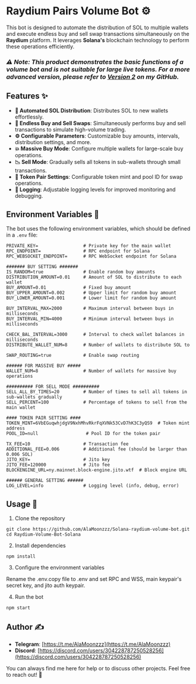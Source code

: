 # **Raydium Pairs Volume Bot** ⚙️

This bot is designed to automate the distribution of SOL to multiple wallets and execute endless buy and sell swap transactions simultaneously on the **Raydium** platform. It leverages **Solana's** blockchain technology to perform these operations efficiently.

### *⚠️ Note: This product demonstrates the basic functions of a volume bot and is not suitable for large live tokens. For a more advanced version, please refer to [Version 2](#) on my GitHub.*

## **Features** ✨

- **💸 Automated SOL Distribution**: Distributes SOL to new wallets effortlessly.
- **🔄 Endless Buy and Sell Swaps**: Simultaneously performs buy and sell transactions to simulate high-volume trading.
- **⚙️ Configurable Parameters**: Customizable buy amounts, intervals, distribution settings, and more.
- **💥 Massive Buy Mode**: Configure multiple wallets for large-scale buy operations.
- **📉 Sell Mode**: Gradually sells all tokens in sub-wallets through small transactions.
- **🔗 Token Pair Settings**: Configurable token mint and pool ID for swap operations.
- **📝 Logging**: Adjustable logging levels for improved monitoring and debugging.

## **Environment Variables** 🔐

The bot uses the following environment variables, which should be defined in a `.env` file:


```env
PRIVATE_KEY=                 # Private key for the main wallet
RPC_ENDPOINT=                # RPC endpoint for Solana
RPC_WEBSOCKET_ENDPOINT=      # RPC WebSocket endpoint for Solana

####### BUY SETTING #######
IS_RANDOM=true               # Enable random buy amounts
DISTRIBUTION_AMOUNT=0.01     # Amount of SOL to distribute to each wallet
BUY_AMOUNT=0.01              # Fixed buy amount
BUY_UPPER_AMOUNT=0.002       # Upper limit for random buy amount
BUY_LOWER_AMOUNT=0.001       # Lower limit for random buy amount

BUY_INTERVAL_MAX=2000        # Maximum interval between buys in milliseconds
BUY_INTERVAL_MIN=4000        # Minimum interval between buys in milliseconds

CHECK_BAL_INTERVAL=3000      # Interval to check wallet balances in milliseconds
DISTRIBUTE_WALLET_NUM=8      # Number of wallets to distribute SOL to

SWAP_ROUTING=true            # Enable swap routing

###### FOR MASSIVE BUY #####
WALLET_NUM=8                 # Number of wallets for massive buy operations

########## FOR SELL MODE ##########
SELL_ALL_BY_TIMES=20         # Number of times to sell all tokens in sub-wallets gradually
SELL_PERCENT=100             # Percentage of tokens to sell from the main wallet

#### TOKEN PAIR SETTING ####
TOKEN_MINT=6VbEGuqwhjdgV9NxhMhvRkrFqXVNk53CvD7hK3C3yQS9  # Token mint address
POOL_ID=null                  # Pool ID for the token pair

TX_FEE=10                    # Transaction fee
ADDITIONAL_FEE=0.006         # Additional fee (should be larger than 0.006 SOL)
JITO_KEY=                    # Jito key
JITO_FEE=120000              # Jito fee
BLOCKENGINE_URL=ny.mainnet.block-engine.jito.wtf  # Block engine URL

###### GENERAL SETTING ######
LOG_LEVEL=info               # Logging level (info, debug, error)
```



## Usage 🤖

1. Clone the repository
```
git clone https://github.com/AlaMoonzzz/Solana-raydium-volume-bot.git
cd Raydium-Volume-Bot-Solana
```

2. Install dependencies

```
npm install
```

3. Configure the environment variables

Rename the .env.copy file to .env and set RPC and WSS, main keypair's secret key, and jito auth keypair.

4. Run the bot

```
npm start
```

## **Author** ✍️

- **Telegram**: [https://t.me/AlaMoonzzz](https://t.me/AlaMoonzzz)
- **Discord**: [https://discord.com/users/304228787250528256](https://discord.com/users/304228787250528256)

You can always find me here for help or to discuss other projects. Feel free to reach out! 💬

